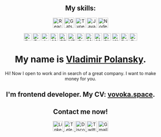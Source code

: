 <h2 align="center">My skills:</h2>

<p align="center" display="flex" flex-wrap="wrap">
  <img alt="React" src="https://img.shields.io/badge/React-blue?style=flat&color=black&logo=react&logoColor=61DAFB" height="32" />
  <img alt="Gatsby" src="https://img.shields.io/badge/Gatsby-blue?style=flat&color=663399&logo=gatsby&logoColor=ffffff" height="32" />
  <img alt="Typescript" src="https://img.shields.io/badge/Typescript-blue?style=flat&color=3178C6&logo=typescript&logoColor=ffffff" height="32" />
  <img alt="Javascript" src="https://img.shields.io/badge/Javascript-blue?style=flat&color=F7DF1E&logo=javascript&logoColor=ffffff" height="32" />
  <img alt="Node.js" src="https://img.shields.io/badge/Node.js-blue?style=flat&color=339933&logo=nodedotjs&logoColor=ffffff" height="32" />
</p>

<p align="center" display="flex" flex-wrap="wrap">
  <img alt="Express" src="https://img.shields.io/badge/Express-blue?style=flat&color=000000&logo=express&logoColor=ffffff" height="24" />
  <img alt="Testing Library" src="https://img.shields.io/badge/TestingLibrary-blue?style=flat&color=E33332&logo=testinglibrary&logoColor=ffffff" height="24" />
  <img alt="Jest" src="https://img.shields.io/badge/Jest-blue?style=flat&color=C21325&logo=jest&logoColor=ffffff" height="24" />
  <img alt="Material UI" src="https://img.shields.io/badge/MaterialUI-blue?style=fflat&color=007FFF&logo=mui&logoColor=ffffff" height="24" />
  <img alt="CSS3" src="https://img.shields.io/badge/CSS3-blue?style=flat&color=1572B6&logo=css3&logoColor=ffffff" height="24" />
  <img alt="HTML5" src="https://img.shields.io/badge/HTML5-blue?style=flat&color=E34F26&logo=html5&logoColor=ffffff" height="24" />
  <img alt="GraphQL" src="https://img.shields.io/badge/GraphQL-blue?style=flat&color=E10098&logo=graphql&logoColor=ffffff" height="24" />
  <img alt="MongoDB" src="https://img.shields.io/badge/MongoDB-blue?style=flat&color=47A248&logo=mongodb&logoColor=ffffff" height="24" />
  <img alt="MySQL" src="https://img.shields.io/badge/MySQL-blue?style=flat&color=4479A1&logo=mysql&logoColor=ffffff" height="24" />
  <img alt="Git" src="https://img.shields.io/badge/Git-blue?style=flat&color=F05032&logo=git&logoColor=ffffff" height="24" />
  <img alt="Webpack" src="https://img.shields.io/badge/Webpack-blue?style=flat&color=8DD6F9&logo=webpack&logoColor=ffffff" height="24" />
  <img alt="Eslint" src="https://img.shields.io/badge/Eslint-blue?style=flat&color=4B32C3&logo=eslint&logoColor=ffffff" height="24" />
  <img alt="Prettier" src="https://img.shields.io/badge/Prettier-blue?style=flat&color=F7B93E&logo=prettier&logoColor=ffffff" height="24" />
</p>

<h1 align="center">My name is <a href="https://vovoka.space/">Vladimir Polansky</a>.</h1>
<p align="center">Hi! Now I open to work and in search of a great company. I want to make money for you.</p>
<h2 align="center">I'm frontend developer. My CV: <a href="https://vovoka.space/">vovoka.space</a>.</h2>

<!-- <h3 align="center"></h3> -->



<h2 align="center">Contact me now!</h2>

<p align="center">
  <a href="https://www.linkedin.com/in/areawed">
    <img alt="LinkedIn" src="https://img.shields.io/badge/LinkedIn-blue?style=for-the-badge&color=f0f6fc&logo=linkedin&logoColor=0A66C2" height="32" />
  </a>
  <a href="https://t.me/vovoka">
    <img alt="Telegram" src="https://img.shields.io/badge/Telegram-blue?style=for-the-badge&color=f0f6fc&logo=telegram&logoColor=26A5E4&s" height="32" />
  </a>
  <a href="https://discordapp.com/users/919948615399665675/">
    <img alt="Discord" src="https://img.shields.io/badge/Discord-blue?style=for-the-badge&color=f0f6fc&logo=discord&logoColor=5865F2" height="32" />
  </a>
  <a href="https://twitter.com/HocWmVhqQoDVK9m">
    <img alt="Twitter" src="https://img.shields.io/badge/Twitter-blue?style=for-the-badge&color=f0f6fc&logo=twitter&logoColor=1DA1F2" height="32" />
  </a>
  <a href="mailto:vovoka.path@gmail.com">
    <img alt="Gmail" src="https://img.shields.io/badge/Gmail-blue?style=for-the-badge&color=f0f6fc&logo=gmail&logoColor=EA4335" height="32" />
  </a>
</p>

<!--
**vovoka-path/vovoka-path** is a ✨ _special_ ✨ repository because its `README.md` (this file) appears on your GitHub profile.

Here are some ideas to get you started:

- 🔭 I’m currently working on ...
- 🌱 I’m currently learning ...
- 👯 I’m looking to collaborate on ...
- 🤔 I’m looking for help with ...
- 💬 Ask me about ...
- 📫 How to reach me: ...
- 😄 Pronouns: ...
- ⚡ Fun fact: ...
-->
